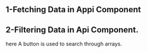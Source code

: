 ## 1-Fetching Data in Appi Component
## 2-Filtering Data in Api Component.
here A button is used to search through arrays.
